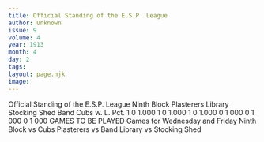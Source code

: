 ```yaml
---
title: Official Standing of the E.S.P. League
author: Unknown
issue: 9
volume: 4
year: 1913
month: 4
day: 2
tags:
layout: page.njk
image:
---
```

Official Standing of the E.S.P. League      Ninth Block Plasterers Library Stocking Shed Band   Cubs   w. L. Pct.   1 0 1.000 1 0 1.000 1 0 1.000 0 1 000 0 1 000 0 1 000   GAMES TO BE PLAYED Games for Wednesday and Friday   Ninth Block vs Cubs Plasterers vs Band   Library vs Stocking Shed
